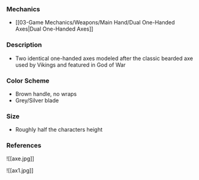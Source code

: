 ### Mechanics
- [[03-Game Mechanics/Weapons/Main Hand/Dual One-Handed Axes|Dual One-Handed Axes]]
### Description
- Two identical one-handed axes modeled after the classic bearded axe used by Vikings and featured in God of War
### Color Scheme
- Brown handle, no wraps
- Grey/Silver blade
### Size
- Roughly half the characters height
### References
![[axe.jpg]]

![[ax1.jpg]]
